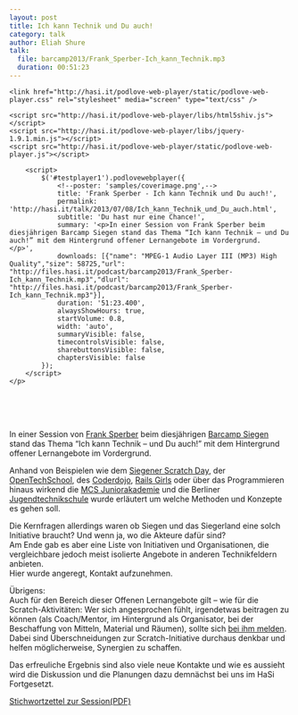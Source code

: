 ```yaml
---
layout: post
title: Ich kann Technik und Du auch!
category: talk
author: Eliah Shure
talk:
  file: barcamp2013/Frank_Sperber-Ich_kann_Technik.mp3
  duration: 00:51:23
---
```


<html>
<head>
<meta charset="utf-8" />

	<link href="http://hasi.it/podlove-web-player/static/podlove-web-player.css" rel="stylesheet" media="screen" type="text/css" />

	<script src="http://hasi.it/podlove-web-player/libs/html5shiv.js"></script>
	<script src="http://hasi.it/podlove-web-player/libs/jquery-1.9.1.min.js"></script>
	<script src="http://hasi.it/podlove-web-player/static/podlove-web-player.js"></script>
</head>

<body>
	<p>
		<audio id="testplayer">
			<source src="http://files.hasi.it/podcast/barcamp2013/Frank_Sperber-Ich_kann_Technik.mp3" type="audio/mpeg"></source>
		</audio>

		<script>
			$('#testplayer1').podlovewebplayer({
				<!--poster: 'samples/coverimage.png',-->
				title: 'Frank Sperber - Ich kann Technik und Du auch!',
				permalink: 'http://hasi.it/talk/2013/07/08/Ich_kann_Technik_und_Du_auch.html',
				subtitle: 'Du hast nur eine Chance!',
				summary: '<p>In einer Session von Frank Sperber beim diesjährigen Barcamp Siegen stand das Thema “Ich kann Technik – und Du auch!” mit dem Hintergrund offener Lernangebote im Vordergrund.  </p>',
				downloads: [{"name": "MPEG-1 Audio Layer III (MP3) High Quality","size": 58725,"url": "http://files.hasi.it/podcast/barcamp2013/Frank_Sperber-Ich_kann_Technik.mp3","dlurl": "http://files.hasi.it/podcast/barcamp2013/Frank_Sperber-Ich_kann_Technik.mp3"}],
				duration: '51:23.400',
				alwaysShowHours: true,
				startVolume: 0.8,
				width: 'auto',
				summaryVisible: false,
				timecontrolsVisible: false,
				sharebuttonsVisible: false,
				chaptersVisible: false
			});
		</script>
	</p>
</body>
</html>
<br />
<br />
<br />

In einer Session von [Frank Sperber](https://twitter.com/DL6DBN) beim diesjährigen [Barcamp Siegen](http://barcamp-siegen.de/) stand das Thema “Ich kann Technik – und Du auch!” mit dem Hintergrund offener Lernangebote im Vordergrund.  

<!-- break -->

Anhand von Beispielen wie dem [Siegener Scratch Day](https://scratchdaysiegen.wordpress.com), der [OpenTechSchool](http://opentechschool.org/), des [Coderdojo](http://www.coderdojo.com/), [Rails Girls](http://railsgirls.com/) oder über das Programmieren hinaus wirkend die [MCS Juniorakademie](http://juniorakademie.mcs-bochum.de/) und die Berliner [Jugendtechnikschule](http://www.jugendtechnikschule.de/) wurde erläutert um welche Methoden und Konzepte es gehen soll.  

Die Kernfragen allerdings waren ob Siegen und das Siegerland eine solch Initiative braucht? Und wenn ja, wo die Akteure dafür sind?  
Am Ende gab es aber eine Liste von Initiativen und Organisationen, die vergleichbare jedoch meist isolierte Angebote in anderen Technikfeldern anbieten.  
Hier wurde angeregt, Kontakt aufzunehmen.  

Übrigens:  
Auch für den Bereich dieser Offenen Lernangebote gilt – wie für die Scratch-Aktivitäten: Wer sich angesprochen fühlt, irgendetwas beitragen zu können (als Coach/Mentor, im Hintergrund als Organisator, bei der Beschaffung von Mitteln, Material und Räumen), sollte sich [bei ihm melden](https://scratchdaysiegen.wordpress.com/impressum/).  
Dabei sind Überschneidungen zur Scratch-Initiative durchaus denkbar und helfen möglicherweise, Synergien zu schaffen.  

Das erfreuliche Ergebnis sind also viele neue Kontakte und wie es aussieht wird die Diskussion und die Planungen dazu demnächst bei uns im HaSi Fortgesetzt.  

[Stichwortzettel zur Session(PDF)](http://scratchdaysiegen.files.wordpress.com/2013/07/barcamp13-dl6dbn.pdf)
